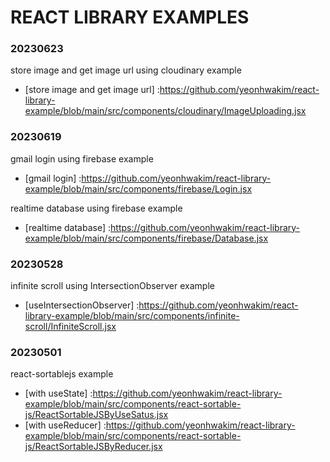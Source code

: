 # REACT LIBRARY EXAMPLES

### 20230623

store image and get image url using cloudinary example

- [store image and get image url] :https://github.com/yeonhwakim/react-library-example/blob/main/src/components/cloudinary/ImageUploading.jsx

### 20230619

gmail login using firebase example

- [gmail login] :https://github.com/yeonhwakim/react-library-example/blob/main/src/components/firebase/Login.jsx

realtime database using firebase example

- [realtime database] :https://github.com/yeonhwakim/react-library-example/blob/main/src/components/firebase/Database.jsx

### 20230528

infinite scroll using IntersectionObserver example

- [useIntersectionObserver] :https://github.com/yeonhwakim/react-library-example/blob/main/src/components/infinite-scroll/InfiniteScroll.jsx

### 20230501

react-sortablejs example

- [with useState] :https://github.com/yeonhwakim/react-library-example/blob/main/src/components/react-sortable-js/ReactSortableJSByUseSatus.jsx
- [with useReducer] :https://github.com/yeonhwakim/react-library-example/blob/main/src/components/react-sortable-js/ReactSortableJSByReducer.jsx


